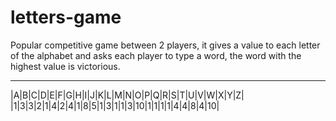 # letters-game
Popular competitive game between 2 players, it gives a value to each letter of the alphabet and asks each player to type a word, the word with the highest value is victorious.

------------------------------------------------------
|A|B|C|D|E|F|G|H|I|J|K|L|M|N|O|P|Q|R|S|T|U|V|W|X|Y|Z|
|1|3|3|2|1|4|2|4|1|8|5|1|3|1|1|3|10|1|1|1|1|4|4|8|4|10|
